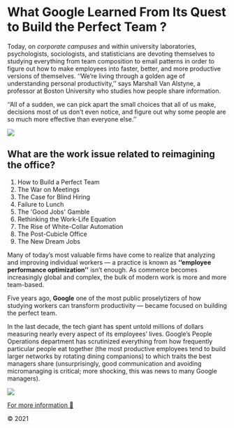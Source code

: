 # What Google Learned From Its Quest to Build the Perfect Team ?

Today, on _corporate campuses_ and within university laboratories, psychologists, sociologists, and statisticians are devoting themselves to studying everything from team composition to email patterns in order to figure out how to make employees into faster, better, and more productive versions of themselves. ‘‘We’re living through a golden age of understanding personal productivity,’’ says Marshall Van Alstyne, a professor at Boston University who studies how people share information.

‘‘All of a sudden, we can pick apart the small choices that all of us make, decisions most of us don’t even notice, and figure out why some people are so much more effective than everyone else.’’

![](https://static01.nyt.com/images/2016/02/28/magazine/28mag-teams1/28mag-teams1-superJumbo.jpg)

## What are the work issue related to reimagining the office?

1.  How to Build a Perfect Team
2.  The War on Meetings
3.  The Case for Blind Hiring
4.  Failure to Lunch
5.  The 'Good Jobs' Gamble
6.  Rethinking the Work-Life Equation
7.  The Rise of White-Collar Automation
8.  The Post-Cubicle Office
9.  The New Dream Jobs

Many of today’s most valuable firms have come to realize that analyzing and improving individual workers ­— a practice is known as **‘‘employee performance optimization’’** isn’t enough. As commerce becomes increasingly global and complex, the bulk of modern work is more and more team-based.

Five years ago, **Google** one of the most public proselytizers of how studying workers can transform productivity — became focused on building the perfect team.

In the last decade, the tech giant has spent untold millions of dollars measuring nearly every aspect of its employees’ lives.
Google’s People Operations department has scrutinized everything from how frequently particular people eat together (the most productive employees tend to build larger networks by rotating dining companions) to which traits the best managers share (unsurprisingly, good communication and avoiding micromanaging is critical; more shocking, this was news to many Google managers).

![](https://static01.nyt.com/images/2016/02/28/magazine/28mag-teams2/28mag-teams2-superJumbo.jpg)

[For more information 🙂](https://www.nytimes.com/2016/02/28/magazine/what-google-learned-from-its-quest-to-build-the-perfect-team.html)

&copy; 2021
